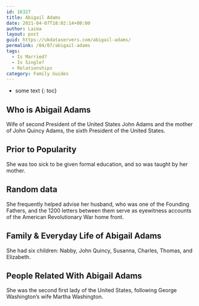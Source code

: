 ```yaml
---
id: 16327
title: Abigail Adams
date: 2021-04-07T18:02:14+00:00
author: Laima
layout: post
guid: https://ukdataservers.com/abigail-adams/
permalink: /04/07/abigail-adams
tags:
  - Is Married?
  - Is Single?
  - Relationships
category: Family Guides
---
```


* some text
{: toc}


## Who is Abigail Adams
                  
                  
                  
Wife of second President of the United States John Adams and the mother of John Quincy Adams, the sixth President of the United States.
                  
              
            
              
            
                
                
                
## Prior to Popularity
                  
                  
                  
She was too sick to be given formal education, and so was taught by her mother.
                  
              
            
              
            
                
                
                
## Random data
                  
                  
                  
She frequently helped advise her husband, who was one of the Founding Fathers, and the 1200 letters between them serve as eyewitness accounts of the American Revolutionary War home front.
                  
              
            
              
            
                
                
                
## Family & Everyday Life of Abigail Adams
                  
                  
                  
She had six children: Nabby, John Quincy, Susanna, Charles, Thomas, and Elizabeth.
                  
              
            
              
            
                
                
                
## People Related With Abigail Adams
                  
                  
                  
She was the second first lady of the United States, following George Washington&#8217;s wife Martha Washington.
                  
              
            
              
            
                
              
            
              
              
            
            
              
            
          
          
          